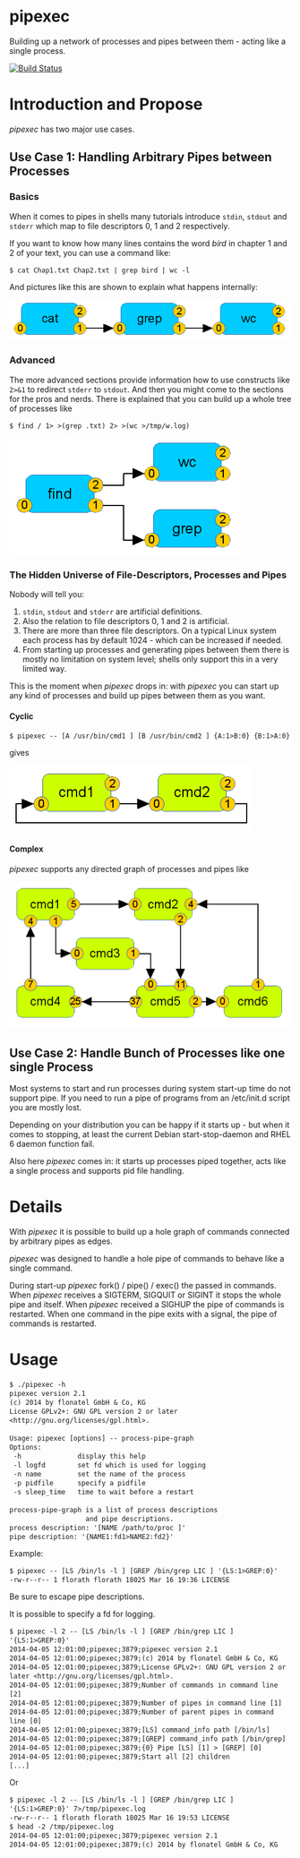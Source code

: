 pipexec
=======

Building up a network of processes and pipes between them - acting
like a single process.

[![Build
Status](https://secure.travis-ci.org/flonatel/pipexec.png)](http://travis-ci.org/flonatel/pipexec)

# Introduction and Propose #
*pipexec* has two major use cases.

## Use Case 1: Handling Arbitrary Pipes between Processes ##

### Basics ###
When it comes to pipes in shells many tutorials introduce
<code>stdin</code>, <code>stdout</code> and <code>stderr</code> which
map to file descriptors 0, 1 and 2 respectively. 

If you want to know how many lines contains the word *bird* in
chapter 1 and 2 of your text, you can use a command like:

    $ cat Chap1.txt Chap2.txt | grep bird | wc -l

And pictures like this are shown to explain what happens internally:

![Simple Pipe](doc/imgs/PipeSimpel1.png)

### Advanced ###
The more advanced sections provide information how to use constructs
like <code>2>&1</code> to redirect <code>stderr</code> to
<code>stdout</code>.  And then you might come to the sections for the
pros and nerds. There is explained that you can build up a whole tree
of processes like

    $ find / 1> >(grep .txt) 2> >(wc >/tmp/w.log)

![Simple Tree](doc/imgs/PipeTree1.png)

### The Hidden Universe of File-Descriptors, Processes and Pipes ###
Nobody will tell you:

1. <code>stdin</code>, <code>stdout</code> and <code>stderr</code> are
artificial definitions.
2. Also the relation to file descriptors 0, 1 and 2 is artificial.
3. There are more than three file descriptors. On a typical Linux
system each process has by default 1024 - which can be increased if
needed.
4. From starting up processes and generating pipes between them there
is mostly no limitation on system level; shells only support this in a
very limited way.

This is the moment when *pipexec* drops in: with *pipexec* you can
start up any kind of processes and build up pipes between them as you want.

#### Cyclic ####

    $ pipexec -- [A /usr/bin/cmd1 ] [B /usr/bin/cmd2 ] {A:1>B:0} {B:1>A:0}

gives

![Pipexec Cycle](doc/imgs/PipexecCycle.png)

#### Complex ####
*pipexec* supports any directed graph of processes and pipes like

![Pipexec Complex](doc/imgs/PipexecComplex.png)

## Use Case 2: Handle Bunch of Processes like one single Process ##
Most systems to start and run processes during system start-up time do
not support pipe.  If you need to run a pipe of programs from an
/etc/init.d script you are mostly lost.

Depending on your distribution you can be happy if it starts up - but
when it comes to stopping, at least the current Debian
start-stop-daemon and RHEL 6 daemon function fail.

Also here *pipexec* comes in: it starts up processes piped together,
acts like a single process and supports pid file handling.

# Details #
With *pipexec* it is possible to build up a hole graph of commands
connected by arbitrary pipes as edges.

*pipexec* was designed to handle a hole pipe of commands to behave
like a single command.

During start-up *pipexec* fork() / pipe() / exec() the passed in
commands.  When *pipexec* receives a SIGTERM, SIGQUIT or SIGINT it
stops the whole pipe and itself. When *pipexec* received a SIGHUP the
pipe of commands is restarted. When one command in the pipe exits with
a signal, the pipe of commands is restarted.

# Usage
    $ ./pipexec -h
    pipexec version 2.1
    (c) 2014 by flonatel GmbH & Co, KG
    License GPLv2+: GNU GPL version 2 or later <http://gnu.org/licenses/gpl.html>.

    Usage: pipexec [options] -- process-pipe-graph
    Options:
     -h              display this help
     -l logfd        set fd which is used for logging
     -n name         set the name of the process
     -p pidfile      specify a pidfile
     -s sleep_time   time to wait before a restart

    process-pipe-graph is a list of process descriptions
                       and pipe descriptions.
    process description: '[NAME /path/to/proc ]'
    pipe description: '{NAME1:fd1>NAME2:fd2}'

Example:

    $ pipexec -- [LS /bin/ls -l ] [GREP /bin/grep LIC ] '{LS:1>GREP:0}'
    -rw-r--r-- 1 florath florath 18025 Mar 16 19:36 LICENSE

Be sure to escape pipe descriptions.

It is possible to specify a fd for logging.

    $ pipexec -l 2 -- [LS /bin/ls -l ] [GREP /bin/grep LIC ] '{LS:1>GREP:0}'
    2014-04-05 12:01:00;pipexec;3879;pipexec version 2.1
    2014-04-05 12:01:00;pipexec;3879;(c) 2014 by flonatel GmbH & Co, KG
    2014-04-05 12:01:00;pipexec;3879;License GPLv2+: GNU GPL version 2 or later <http://gnu.org/licenses/gpl.html>.
    2014-04-05 12:01:00;pipexec;3879;Number of commands in command line [2]
    2014-04-05 12:01:00;pipexec;3879;Number of pipes in command line [1]
    2014-04-05 12:01:00;pipexec;3879;Number of parent pipes in command line [0]
    2014-04-05 12:01:00;pipexec;3879;[LS] command_info path [/bin/ls]
    2014-04-05 12:01:00;pipexec;3879;[GREP] command_info path [/bin/grep]
    2014-04-05 12:01:00;pipexec;3879;{0} Pipe [LS] [1] > [GREP] [0]
    2014-04-05 12:01:00;pipexec;3879;Start all [2] children
    [...]

Or

    $ pipexec -l 2 -- [LS /bin/ls -l ] [GREP /bin/grep LIC ] '{LS:1>GREP:0}' 7>/tmp/pipexec.log
    -rw-r--r-- 1 florath florath 18025 Mar 16 19:53 LICENSE
    $ head -2 /tmp/pipexec.log
    2014-04-05 12:01:00;pipexec;3879;pipexec version 2.1
    2014-04-05 12:01:00;pipexec;3879;(c) 2014 by flonatel GmbH & Co, KG

